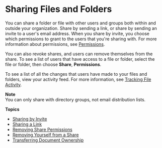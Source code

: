# Sharing Files and Folders<a name="share-docs"></a>

You can share a folder or file with other users and groups both within and outside your organization\. Share by sending a link, or share by sending an invite to a user's email address\. When you share by invite, you choose which permissions to grant to the users that you're sharing with\. For more information about permissions, see [Permissions](permissions.md)\.

You can also revoke shares, and users can remove themselves from the share\. To see a list of users that have access to a file or folder, select the file or folder, then choose **Share**, **Permissions**\.

To see a list of all the changes that users have made to your files and folders, view your activity feed\. For more information, see [Tracking File Activity](activity_feed.md)\.

**Note**  
You can only share with directory groups, not email distribution lists\.

**Topics**
+ [Sharing by Invite](share-invite.md)
+ [Sharing a Link](web_share_link.md)
+ [Removing Share Permissions](revoke_share.md)
+ [Removing Yourself from a Share](unshare_yourself.md)
+ [Transferring Document Ownership](transfer_owner.md)